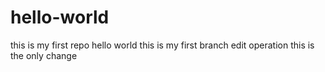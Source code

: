 # hello-world
this is my first repo hello world 
this is my first branch edit operation
this is the only change
